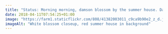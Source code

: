 ```yaml
---
title: "Status: Morning morning, damson blossom by the summer house. Damp but springlike"
date: 2018-04-11T07:54:25+01:00
image: "https://farm1.staticflickr.com/808/41382003011_c9ca9b90e2_z_d.jpg"
imageAlt: "White blossom closeup, red summer house in background"
---
```


